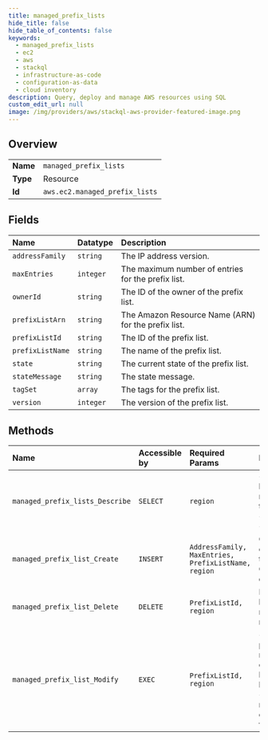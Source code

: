 ```yaml
---
title: managed_prefix_lists
hide_title: false
hide_table_of_contents: false
keywords:
  - managed_prefix_lists
  - ec2
  - aws    
  - stackql
  - infrastructure-as-code
  - configuration-as-data
  - cloud inventory
description: Query, deploy and manage AWS resources using SQL
custom_edit_url: null
image: /img/providers/aws/stackql-aws-provider-featured-image.png
---
```

  
    

## Overview
<table><tbody>
<tr><td><b>Name</b></td><td><code>managed_prefix_lists</code></td></tr>
<tr><td><b>Type</b></td><td>Resource</td></tr>
<tr><td><b>Id</b></td><td><code>aws.ec2.managed_prefix_lists</code></td></tr>
</tbody></table>

## Fields
| Name | Datatype | Description |
|:-----|:---------|:------------|
| `addressFamily` | `string` | The IP address version. |
| `maxEntries` | `integer` | The maximum number of entries for the prefix list. |
| `ownerId` | `string` | The ID of the owner of the prefix list. |
| `prefixListArn` | `string` | The Amazon Resource Name (ARN) for the prefix list. |
| `prefixListId` | `string` | The ID of the prefix list. |
| `prefixListName` | `string` | The name of the prefix list. |
| `state` | `string` | The current state of the prefix list. |
| `stateMessage` | `string` | The state message. |
| `tagSet` | `array` | The tags for the prefix list. |
| `version` | `integer` | The version of the prefix list. |
## Methods
| Name | Accessible by | Required Params | Description |
|:-----|:--------------|:----------------|:------------|
| `managed_prefix_lists_Describe` | `SELECT` | `region` | &lt;p&gt;Describes your managed prefix lists and any Amazon Web Services-managed prefix lists.&lt;/p&gt; &lt;p&gt;To view the entries for your prefix list, use &lt;a&gt;GetManagedPrefixListEntries&lt;/a&gt;.&lt;/p&gt; |
| `managed_prefix_list_Create` | `INSERT` | `AddressFamily, MaxEntries, PrefixListName, region` | Creates a managed prefix list. You can specify one or more entries for the prefix list. Each entry consists of a CIDR block and an optional description. |
| `managed_prefix_list_Delete` | `DELETE` | `PrefixListId, region` | Deletes the specified managed prefix list. You must first remove all references to the prefix list in your resources. |
| `managed_prefix_list_Modify` | `EXEC` | `PrefixListId, region` | &lt;p&gt;Modifies the specified managed prefix list.&lt;/p&gt; &lt;p&gt;Adding or removing entries in a prefix list creates a new version of the prefix list. Changing the name of the prefix list does not affect the version.&lt;/p&gt; &lt;p&gt;If you specify a current version number that does not match the true current version number, the request fails.&lt;/p&gt; |
